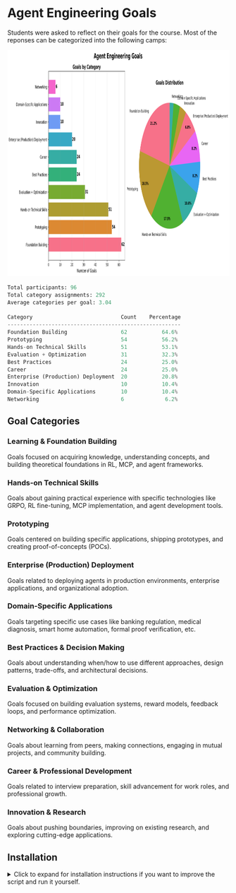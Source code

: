 # Agent Engineering Goals

Students were asked to reflect on their goals for the course. Most of the reponses can be categorized into the following camps:

<img src="outputs/goal_categories_analysis.png" alt="Goal Categories Analysis" height="512">

```py
Total participants: 96
Total category assignments: 292
Average categories per goal: 3.04

Category                            Count    Percentage
-------------------------------------------------------
Foundation Building                 62           64.6%
Prototyping                         54           56.2%
Hands-on Technical Skills           51           53.1%
Evaluation + Optimization           31           32.3%
Best Practices                      24           25.0%
Career                              24           25.0%
Enterprise (Production) Deployment  20           20.8%
Innovation                          10           10.4%
Domain-Specific Applications        10           10.4%
Networking                          6             6.2%
```

## Goal Categories

### Learning & Foundation Building
Goals focused on acquiring knowledge, understanding concepts, and building theoretical foundations in RL, MCP, and agent frameworks.

### Hands-on Technical Skills
Goals about gaining practical experience with specific technologies like GRPO, RL fine-tuning, MCP implementation, and agent development tools.

### Prototyping
Goals centered on building specific applications, shipping prototypes, and creating proof-of-concepts (POCs).

### Enterprise (Production) Deployment
Goals related to deploying agents in production environments, enterprise applications, and organizational adoption.

### Domain-Specific Applications
Goals targeting specific use cases like banking regulation, medical diagnosis, smart home automation, formal proof verification, etc.

### Best Practices & Decision Making
Goals about understanding when/how to use different approaches, design patterns, trade-offs, and architectural decisions.

### Evaluation & Optimization
Goals focused on building evaluation systems, reward models, feedback loops, and performance optimization.

### Networking & Collaboration
Goals about learning from peers, making connections, engaging in mutual projects, and community building.

### Career & Professional Development
Goals related to interview preparation, skill advancement for work roles, and professional growth.

### Innovation & Research
Goals about pushing boundaries, improving on existing research, and exploring cutting-edge applications.



## Installation

<details>
  <summary>Click to expand for installation instructions if you want to improve the script and run it yourself.</summary>

### Prerequisites
- Python 3.10 or later
- pip (Python package installer)

### Setup Instructions

1. **Create a virtual environment** (from the repository root):
   ```bash
   # Windows
   py -3.10 -m venv --prompt goalgraph venv
   
   # macOS/Linux
   python3.10 -m venv --prompt goalgraph venv
   ```

2. **Activate the virtual environment**:
   ```bash
   # Windows
   .\venv\Scripts\activate
   
   # macOS/Linux
   source venv/bin/activate
   ```

3. **Upgrade pip and install base packages**:
   ```bash
   python -m pip install --upgrade pip wheel setuptools
   ```

4. **Install required dependencies**:
   ```bash
   python -m pip install matplotlib seaborn pandas
   ```

### Running the Scripts

Once installed, you can run any of the analysis scripts from the repository root:

```bash
# Run goal categorization analysis
python sidequests/community-goals/goal_categorization.py

# Run goal extraction (if needed)
python sidequests/community-goals/goal_extraction.py
```

### Dependencies Installed

The installation will include:
- **matplotlib (3.10.3+)**: For creating visualizations and charts
- **seaborn (0.13.2+)**: For enhanced statistical plotting
- **pandas (2.3.0+)**: For data manipulation and analysis
- Additional dependencies: numpy, pillow, fonttools, and others as required
</details>